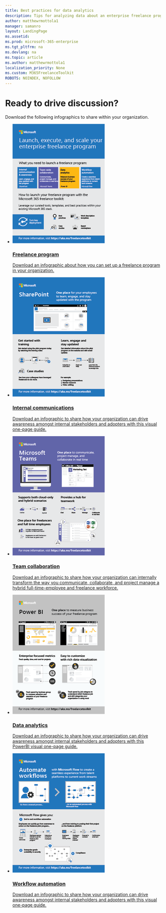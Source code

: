 ```yaml
---
title: Best practices for data analytics
description: Tips for analyzing data about an enterprise freelance program. 
author: matthewrmottola1
manager: samanro
layout: LandingPage
ms.assetid: 
ms.prod: microsoft-365-enterprise
ms.tgt_pltfrm: na
ms.devlang: na
ms.topic: article
ms.author: matthewrmottola1
localization_priority: None 
ms.custom: M365FreelanceToolkit
ROBOTS: NOINDEX, NOFOLLOW
---
```

Ready to drive discussion?
=================================

Download the following infographics to share within your organization.


<ul class="panelContent cardsW">
    <li>
        <a href="media/M365-FreelanceToolkit-TearSheet-FreelanceProgram.pdf">
        <div class="cardSize">
            <div class="cardPadding">
                <div class="card">
                    <div class="cardImageOuter">
                        <div class="cardImage">
                            <img src="media/thumbnail-M365-FreelanceToolkit-TearSheet-FreelanceProgram.png" alt="Freelance program infographic" />
                        </div>
                    </div>
                    <div class="cardText">
                        <h3>Freelance program</h3>
                        <p>Download an infographic about how you can set up a freelance program in your organization.</p>
                    </div>
                </div>
            </div>
        </div>
        </a>
    </li>
</ul>
<ul class="panelContent cardsW">
    <li>
        <a href="media/M365-FreelanceToolkit-TearSheet-InternalCommunications.pdf">
        <div class="cardSize">
            <div class="cardPadding">
                <div class="card">
                    <div class="cardImageOuter">
                        <div class="cardImage">
                            <img src="media/thumbnail-M365-FreelanceToolkit-TearSheet-InternalCommunication.png" alt="Internal communications infographic" />
                        </div>
                    </div>
                    <div class="cardText">
                        <h3>Internal communications</h3>
                        <p>Download an infographic to share how your organization can drive awareness amongst internal stakeholders and adopters with this visual one-page guide.</p>
                    </div>
                </div>
            </div>
        </div>
        </a>
    </li>
    <li>
        <a href="media/M365-FreelanceToolkit-TearSheet-TeamCollaboration.pdf">
        <div class="cardSize">
            <div class="cardPadding">
                <div class="card">
                    <div class="cardImageOuter">
                        <div class="cardImage">
                            <img src="media/thumbnail_M365-FreelanceToolkit-TearSheet-TeamCollaboration.png" alt="Team collaboration infographic" />
                        </div>
                    </div>
                    <div class="cardText">
                        <h3>Team collaboration</h3>
                        <p>Download an infographic to share how your organization can internally transform the way you communicate, collaborate, and project manage a hybrid full-time-employee and freelance workforce.</p>
                    </div>
                </div>
            </div>
        </div>
        </a>
    </li>
    <li>
        <a href="media/M365-FreelanceToolkit-TearSheet-DataAnalytics.pdf">
        <div class="cardSize">
            <div class="cardPadding">
                <div class="card">
                    <div class="cardImageOuter">
                        <div class="cardImage">
                            <img src="media/thumbnail-M365-FreelanceToolkit-TearSheet-DataAnalytics.png" alt="Data analytics infographic" />
                        </div>
                    </div>
                    <div class="cardText">
                        <h3>Data analytics</h3>
                        <p>Download an infographic to share how your organization can drive awareness amongst internal stakeholders and adopters with this PowerBI visual one-page guide.</p>
                    </div>
                </div>
            </div>
        </div>
        </a>
    </li>
    <li>
        <a href="media/M365-FreelanceToolkit-TearSheet-WorkFlowAutomation.pdf">
        <div class="cardSize">
            <div class="cardPadding">
                <div class="card">
                    <div class="cardImageOuter">
                        <div class="cardImage">
                            <img src="media/thumbnail-M365-FreelanceToolkit-TearSheet-WorkFlowAutomation.png" alt="Workflow automation infographic" />
                        </div>
                    </div>
                    <div class="cardText">
                        <h3>Workflow automation</h3>
                        <p>Download an infographic to share how your organization can drive awareness amongst internal stakeholders and adopters with this visual one-page guide.</p>
                    </div>
                </div>
            </div>
        </div>
        </a>
    </li>
</ul>